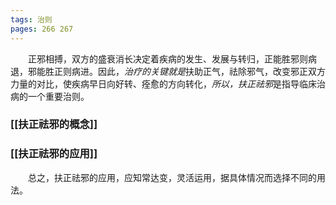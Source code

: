 ```yaml
---
tags: 治则
pages: 266 267
---
```

&emsp;&emsp;正邪相搏，双方的盛衰消长决定着疾病的发生、发展与转归，正能胜邪则病退，邪能胜正则病进。因此，<dfn>治疗的关键就是</dfn>扶助正气，祛除邪气，改变邪正双方力量的对比，使疾病早日向好转、痊愈的方向转化，<dfn>所以，扶正祛邪</dfn>是指导临床治病的一个重要治则。

### [[扶正祛邪的概念]]
### [[扶正祛邪的应用]]

&emsp;&emsp;总之，扶正祛邪的应用，应知常达变，灵活运用，据具体情况而选择不同的用法。